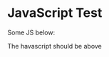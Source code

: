 # JavaScript Test

Some JS below:

<script>
   document.write(5.6);
</script>

The havascript should be above
